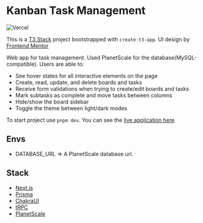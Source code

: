 # Kanban Task Management

![Vercel](https://therealsujitk-vercel-badge.vercel.app/?app=kanban-task-management)

This is a [T3 Stack](https://create.t3.gg/) project bootstrapped with `create-t3-app`. UI design by [Frontend Mentor](https://www.frontendmentor.io/)

Web app for task management. Used PlanetScale for the database(MySQL-compatible). Users are able to:

- See hover states for all interactive elements on the page
- Create, read, update, and delete boards and tasks
- Receive form validations when trying to create/edit boards and tasks
- Mark subtasks as complete and move tasks between columns
- Hide/show the board sidebar
- Toggle the theme between light/dark modes

To start project use `pnpm dev`. You can see the [live application here](https://kanban-task-manager.jorgeyza.com)

## Envs

- DATABASE_URL => A PlanetScale database url.

## Stack

- [Next.js](https://nextjs.org)
- [Prisma](https://prisma.io)
- [ChakraUI](https://chakra-ui.com/)
- [tRPC](https://trpc.io)
- [PlanetScale](https://planetscale.com/)
